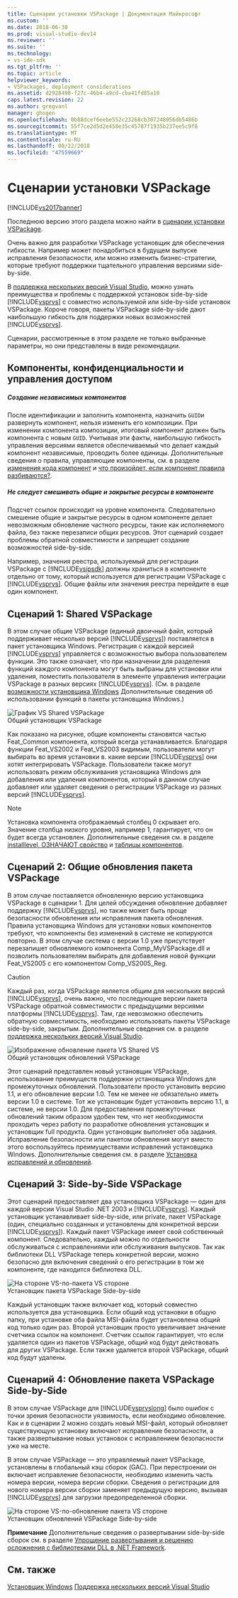```yaml
---
title: Сценарии установки VSPackage | Документация Майкрософт
ms.custom: ''
ms.date: 2018-06-30
ms.prod: visual-studio-dev14
ms.reviewer: ''
ms.suite: ''
ms.technology:
- vs-ide-sdk
ms.tgt_pltfrm: ''
ms.topic: article
helpviewer_keywords:
- VSPackages, deployment considerations
ms.assetid: d2928498-f27c-46b4-a9cd-cba41fd85a10
caps.latest.revision: 22
ms.author: gregvanl
manager: ghogen
ms.openlocfilehash: 0b88dcef6eebe552c23268cb307248956db5486b
ms.sourcegitcommit: 55f7ce2d5d2e458e35c45787f1935b237ee5c9f8
ms.translationtype: MT
ms.contentlocale: ru-RU
ms.lasthandoff: 08/22/2018
ms.locfileid: "47559669"
---
```

# <a name="vspackage-setup-scenarios"></a>Сценарии установки VSPackage
[!INCLUDE[vs2017banner](../../includes/vs2017banner.md)]

Последнюю версию этого раздела можно найти в [сценарии установки VSPackage](https://docs.microsoft.com/visualstudio/extensibility/internals/vspackage-setup-scenarios).  
  
Очень важно для разработки VSPackage установщик для обеспечения гибкости. Например может понадобиться в будущем выпуске исправления безопасности, или можно изменить бизнес-стратегии, которые требуют поддержки тщательного управления версиями side-by-side.  
  
 В [поддержка нескольких версий Visual Studio](../../extensibility/supporting-multiple-versions-of-visual-studio.md), можно узнать преимущества и проблемы с поддержкой установок side-by-side [!INCLUDE[vsprvs](../../includes/vsprvs-md.md)] с совместно используемой или side-by-side установок VSPackage. Короче говоря, пакеты VSPackage side-by-side дают наибольшую гибкость для поддержки новых возможностей [!INCLUDE[vsprvs](../../includes/vsprvs-md.md)].  
  
 Сценарии, рассмотренные в этом разделе не только выбранные параметры, но они представлены в виде рекомендации.  
  
## <a name="components-privacy-and-sharing"></a>Компоненты, конфиденциальности и управления доступом  
  
##### <a name="make-your-components-independent"></a>Создание независимых компонентов  
 После идентификации и заполнить компонента, назначить `GUID`и развернуть компонент, нельзя изменить его композиции. При изменении компонента композиции, итоговый компонент должен быть компонента с новым `GUID`. Учитывая эти факты, наибольшую гибкость управления версиями является обеспечиваемый что делает каждый компонент независимые, проводить более единицы. Дополнительные сведения о правила, управляющие компоненты, см. в разделе [изменения кода компонент](http://msdn.microsoft.com/library/aa367849\(VS.85\).aspx) и [что произойдет, если компонент правила разбиваются?](http://msdn.microsoft.com/library/aa372795\(VS.85\).aspx).  
  
##### <a name="do-not-mix-shared-and-private-resources-in-a-component"></a>Не следует смешивать общие и закрытые ресурсы в компоненте  
 Подсчет ссылок происходит на уровне компонента. Следовательно смешение общие и закрытые ресурсы в одном компоненте делает невозможным обновление частного ресурсы, такие как исполняемого файла, без также перезаписи общих ресурсов. Этот сценарий создает проблемы обратной совместимости и запрещает создание возможностей side-by-side.  
  
 Например, значения реестра, используемый для регистрации VSPackage с [!INCLUDE[vsipsdk](../../includes/vsipsdk-md.md)] должны храниться в компоненте отдельно от тому, который используется для регистрации VSPackage с [!INCLUDE[vsprvs](../../includes/vsprvs-md.md)]. Общие файлы или значения реестра перейдите в еще один компонент.  
  
## <a name="scenario-1-shared-vspackage"></a>Сценарий 1: Shared VSPackage  
 В этом случае общие VSPackage (единый двоичный файл, который поддерживает несколько версий [!INCLUDE[vsprvs](../../includes/vsprvs-md.md)]) поставляется в пакет установщика Windows. Регистрация с каждой версией [!INCLUDE[vsprvs](../../includes/vsprvs-md.md)] управляется с возможностью выбора пользователем функции. Это также означает, что при назначении для разделения функций каждого компонента могут быть выбраны для установки или удаления, поместить пользователя в элементе управления интеграции VSPackage в разных версиях [!INCLUDE[vsprvs](../../includes/vsprvs-md.md)]. (См. в разделе [возможности установщика Windows](http://msdn.microsoft.com/library/aa372840\(VS.85\).aspx) Дополнительные сведения об использовании функций в пакеты установщика Windows.)  
  
 ![График VS Shared VSPackage](../../extensibility/internals/media/vs-sharedpackage.gif "VS_SharedPackage")  
Общий установщик VSPackage  
  
 Как показано на рисунке, общие компоненты становятся частью Feat_Common компонента, который всегда устанавливается. Благодаря функции Feat_VS2002 и Feat_VS2003 видимым, пользователи могут выбирать во время установки в. какие версии [!INCLUDE[vsprvs](../../includes/vsprvs-md.md)] они хотят интегрировать VSPackage. Пользователи также могут использовать режим обслуживания установщика Windows для добавления или удаления компонентов, который в данном случае добавляет или удаляет сведения о регистрации VSPackage из разных версий [!INCLUDE[vsprvs](../../includes/vsprvs-md.md)].  
  
> [!NOTE]
>  Установка компонента отображаемый столбец 0 скрывает его. Значение столбца низкого уровня, например 1, гарантирует, что он будет всегда установлен. Дополнительные сведения см. в разделе [installlevel, ОЗНАЧАЮТ свойство](http://msdn.microsoft.com/library/aa369536\(VS.85\).aspx) и [таблицы компонентов](http://msdn.microsoft.com/library/aa368585.aspx).  
  
## <a name="scenario-2-shared-vspackage-update"></a>Сценарий 2: Общие обновления пакета VSPackage  
 В этом случае поставляется обновленную версию установщика VSPackage в сценарии 1. Для целей обсуждения обновление добавляет поддержку [!INCLUDE[vsprvs](../../includes/vsprvs-md.md)], но также может быть проще безопасности обновления или исправления пакета обновления. Правила установщика Windows для установки новых компонентов требуют, что компоненты без изменений в системе не копируются повторно. В этом случае система с версии 1.0 уже присутствует перезапишет обновляемого компонента Comp_MyVSPackage.dll и позволить пользователям выбирать для добавления новой функции Feat_VS2005 с его компонентом Comp_VS2005_Reg.  
  
> [!CAUTION]
>  Каждый раз, когда VSPackage является общим для нескольких версий [!INCLUDE[vsprvs](../../includes/vsprvs-md.md)], очень важно, что последующие версии пакета VSPackage обратной совместимости с предыдущими версиями платформы [!INCLUDE[vsprvs](../../includes/vsprvs-md.md)]. Там, где невозможно обеспечить обратную совместимость, необходимо использовать пакеты VSPackage side-by-side, закрытым. Дополнительные сведения см. в разделе [поддержка нескольких версий Visual Studio](../../extensibility/supporting-multiple-versions-of-visual-studio.md).  
  
 ![Изображение обновление пакета VS Shared VS](../../extensibility/internals/media/vs-sharedpackageupdate.gif "VS_SharedPackageUpdate")  
Общий установщик обновлений VSPackage  
  
 Этот сценарий представлен новый установщик VSPackage, использование преимуществ поддержки установщика Windows для промежуточных обновлений. Пользователи просто установить версию 1.1, и его обновление версии 1.0. Тем не менее не обязательно иметь версии 1.0 в системе. Тот же установщик будет установить версию 1.1, в системе, не версии 1.0. Для предоставления промежуточных обновлений таким образом удобен тем, что нет необходимости проходить через работу по разработке обновления установщик и установщик full продукта. Один установщик выполняет оба задания. Исправление безопасности или пакетом обновления могут вместо этого воспользуйтесь преимуществами исправлений установщика Windows. Дополнительные сведения см. в разделе [Установка исправлений и обновлений](http://msdn.microsoft.com/library/aa370579\(VS.85\).aspx).  
  
## <a name="scenario-3-side-by-side-vspackage"></a>Сценарий 3: Side-by-Side VSPackage  
 Этот сценарий предоставляет два установщика VSPackage — один для каждой версии Visual Studio .NET 2003 и [!INCLUDE[vsprvs](../../includes/vsprvs-md.md)]. Каждый установщик устанавливает side-by-side, или private, пакет VSPackage (один, специально созданных и установлены для конкретной версии [!INCLUDE[vsprvs](../../includes/vsprvs-md.md)]). Каждый пакет VSPackage имеет свой собственный компонент. Следовательно, каждый можно по отдельности обслуживаться с исправлениями или обслуживания выпусков. Так как библиотеки DLL VSPackage теперь конкретной версии, можно безопасно для включения сведений о его регистрации в том же компоненте, где находится библиотека DLL.  
  
 ![На стороне VS&#45;по&#45;пакета VS стороне](../../extensibility/internals/media/vs-sbys-package.gif "VS_SbyS_Package")  
Установщик пакета VSPackage Side-by-side  
  
 Каждый установщик также включает код, который совместно используется два установщика. Если общий код установки в общую папку, при установке оба файла MSI-файла будет установлена общий код только один раз. Второй установщик просто увеличивает значение счетчика ссылок на компонент. Счетчик ссылок гарантирует, что если удаляется один из пакетов VSPackage, общий код будут действовать для других VSPackage. Если также удаляется второй VSPackage, общий код будут удалены.  
  
## <a name="scenario-4-side-by-side-vspackage-update"></a>Сценарий 4: Обновление пакета VSPackage Side-by-Side  
 В этом случае VSPackage для [!INCLUDE[vsprvslong](../../includes/vsprvslong-md.md)] было ошибок с точки зрения безопасности уязвимость, если необходимо обновление. Как и в сценарии 2 можно создать новый MSI-файл, который обновляет существующую установку включают исправление безопасности, а также развертывание новых установок с исправлением безопасности уже на месте.  
  
 В этом случае VSPackage — это управляемый пакет VSPackage, установлены в глобальный кэш сборок (GAC). При перестроении он включает исправление безопасности, необходимо изменить часть номера версии, номера версии сборки. Сведения о регистрации для нового номера версии сборки заменяет предыдущую версию, вызывая [!INCLUDE[vsprvs](../../includes/vsprvs-md.md)] для загрузки предопределенной сборки.  
  
 ![На стороне VS&#45;по&#45;обновление пакета VS стороне](../../extensibility/internals/media/vs-sbys-packageupdate.gif "VS_SbyS_PackageUpdate")  
Установщик обновлений VSPackage Side-by-side  
  
 **Примечание** Дополнительные сведения о развертывании side-by-side сборок см. в разделе [Упрощение развертывания и решению осложнения с библиотеками DLL в .NET Framework](http://msdn.microsoft.com/library/ms973843.aspx).  
  
## <a name="see-also"></a>См. также  
 [Установщик Windows](http://msdn.microsoft.com/library/cc185688\(VS.85\).aspx)   
 [Поддержка нескольких версий Visual Studio](../../extensibility/supporting-multiple-versions-of-visual-studio.md)

